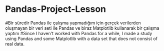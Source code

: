 # Pandas-Project-Lesson
#Bir süredir Pandas ile çalışma yapmadığım için gerçek verilerden oluşmayan bir veri seti ile Pandas ve biraz Matplotlib kullanarak bir çalışma yaptım
#Since I haven't worked with Pandas for a while, I made a study using Pandas and some Matplotlib with a data set that does not consist of real data.
